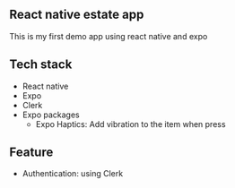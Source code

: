 ## React native estate app

This is my first demo app using react native and expo

## Tech stack

- React native
- Expo
- Clerk
- Expo packages
  - Expo Haptics: Add vibration to the item when press

## Feature

- Authentication: using Clerk
